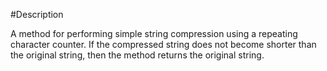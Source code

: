 #Description

A method for performing simple string compression using a repeating character counter. If the compressed string does not become shorter than the original string, then the method returns the original string.